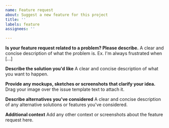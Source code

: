 ```yaml
---
name: Feature request
about: Suggest a new feature for this project
title: ''
labels: feature
assignees: ''

---
```


**Is your feature request related to a problem? Please describe.**
A clear and concise description of what the problem is. Ex. I'm always frustrated when [...]

**Describe the solution you'd like**
A clear and concise description of what you want to happen.

**Provide any mockups, sketches or screenshots that clarify your idea.**
Drag your image over the issue template text to attach it.

**Describe alternatives you've considered**
A clear and concise description of any alternative solutions or features you've considered.

**Additional context**
Add any other context or screenshots about the feature request here.
